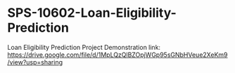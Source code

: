 # SPS-10602-Loan-Eligibility-Prediction
Loan Eligibility Prediction
Project Demonstration link: https://drive.google.com/file/d/1MpLQzQlBZOpjWGp95sGNbHVeue2XeKm9/view?usp=sharing 
